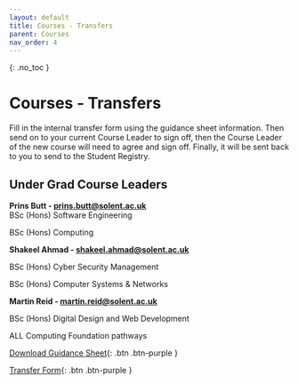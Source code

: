 ```yaml
---
layout: default
title: Courses - Transfers
parent: Courses
nav_order: 4
---
```


{: .no_toc }

# Courses - Transfers

Fill in the internal transfer form using the guidance sheet information. Then send on to your current Course Leader to sign off, then the Course Leader of the new course will need to agree and sign off. Finally, it will be sent back to you to send to the Student Registry.


## Under Grad Course Leaders

**Prins Butt - prins.butt@solent.ac.uk**	
BSc (Hons) Software Engineering

BSc (Hons) Computing

**Shakeel Ahmad - shakeel.ahmad@solent.ac.uk**

BSc (Hons) Cyber Security Management

BSc (Hons) Computer Systems & Networks 

**Martin Reid - martin.reid@solent.ac.uk**

BSc (Hons) Digital Design and Web Development

ALL Computing Foundation pathways

[Download Guidance Sheet](https://ssu-my.sharepoint.com/:w:/g/personal/martin_reid_solent_ac_uk/ESvs9cSGLjZItRWGVsQT8RMB3i-O2Ds_qQk0IPrXloGPPg?e=OWzuBF){: .btn .btn-purple }

[Transfer Form](https://ssu-my.sharepoint.com/:w:/g/personal/martin_reid_solent_ac_uk/Eb20mTAnvP5EuFtktYRZB74BDmnp77t_77p1cjlTMu_V6A?e=k1Ja19){: .btn .btn-purple }


